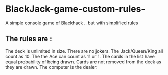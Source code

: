 # BlackJack-game-custom-rules-
A simple console game of Blackhack .. but with simplified rules

## The rules are :

The deck is unlimited in size.
 There are no jokers. 
The Jack/Queen/King all count as 10.
The the Ace can count as 11 or 1.
The cards in the list have equal probability of being drawn.
Cards are not removed from the deck as they are drawn.
The computer is the dealer.

